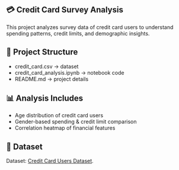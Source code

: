 ## 💳 Credit Card Survey Analysis

This project analyzes survey data of credit card users to understand spending patterns, credit limits, and demographic insights.

## 📂 Project Structure
- credit_card.csv → dataset
- credit_card_analysis.ipynb → notebook code
- README.md → project details


## 📊 Analysis Includes
- Age distribution of credit card users
- Gender-based spending & credit limit comparison
- Correlation heatmap of financial features


## 📖 Dataset
Dataset: [Credit Card Users Dataset](https://www.kaggle.com/datasets/arjunbhasin2013/ccdata).
